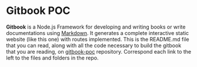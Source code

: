 # Gitbook POC

**Gitbook** is a Node.js Framework for developing and writing books or write documentations using [Markdown](http://help.gitbook.com/format/markdown.html "Github Markdown Help Tutorial"). It generates a complete interactive static website (like this one) with routes implemented. This is the README.md file that you can read, along with all the code necessary to build the gitbook that you are reading, on [gitbook-poc][1] repository. Correspond each link to the left to the files and folders in the repo.

[1]: https://github.com/gdad-s-river/gitbook-poc

